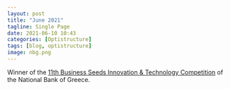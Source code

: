 ```yaml
---
layout: post
title: "June 2021"
tagline: Single Page
date: 2021-06-10 10:43
categories: [Optistructure]
tags: [blog, optistructure]
image: nbg.png
---
```


Winner of the <a href="https://www.nbg.gr/en/business/business-seeds/winners" target="_blank">11th Business Seeds Innovation & Technology Competition</a> of the National Bank of Greece.
